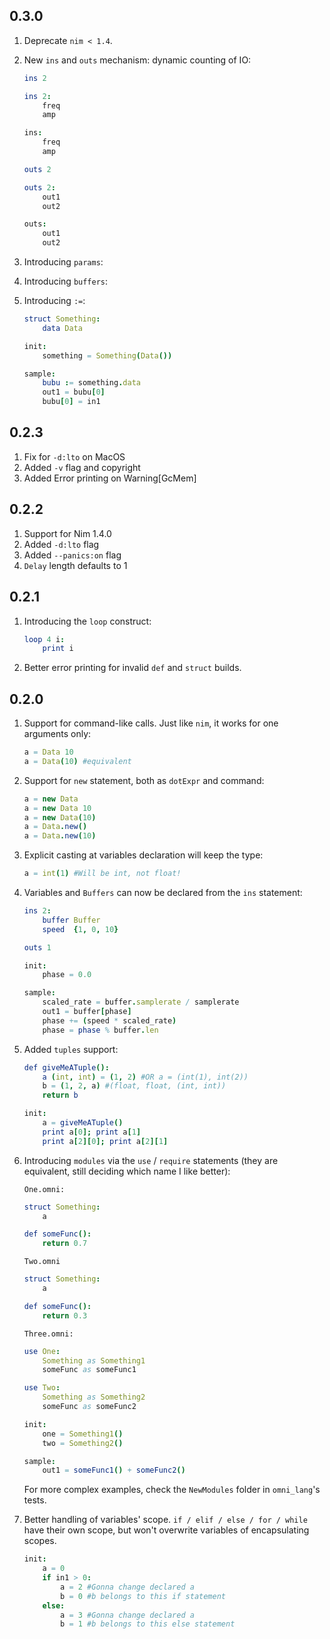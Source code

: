 ## 0.3.0

1) Deprecate `nim < 1.4`.

2) New `ins` and `outs` mechanism: dynamic counting of IO:

    ```nim
    ins 2

    ins 2:
        freq
        amp

    ins:
        freq
        amp
    
    outs 2

    outs 2:
        out1
        out2

    outs:
        out1
        out2
    ```

3) Introducing `params`:

4) Introducing `buffers`:

5) Introducing `:=`:
    
    ```nim
    struct Something:
        data Data

    init:
        something = Something(Data())

    sample:
        bubu := something.data
        out1 = bubu[0]
        bubu[0] = in1
    ```

## 0.2.3

1) Fix for `-d:lto` on MacOS
2) Added `-v` flag and copyright
3) Added Error printing on Warning[GcMem]

## 0.2.2

1) Support for Nim 1.4.0
2) Added `-d:lto` flag
3) Added `--panics:on` flag
4) `Delay` length defaults to 1

## 0.2.1

1) Introducing the `loop` construct:

    ```nim
    loop 4 i:
        print i
    ```

2) Better error printing for invalid `def` and `struct` builds.

## 0.2.0

1) Support for command-like calls. Just like `nim`, it works for one arguments only:

    ```nim
    a = Data 10
    a = Data(10) #equivalent
    ```

2) Support for `new` statement, both as `dotExpr` and command:

    ```nim
    a = new Data
    a = new Data 10
    a = new Data(10)
    a = Data.new()
    a = Data.new(10)
    ```

3) Explicit casting at variables declaration will keep the type:

    ```nim
    a = int(1) #Will be int, not float!
    ```

4) Variables and `Buffers` can now be declared from the `ins` statement:

    ```nim
    ins 2:
        buffer Buffer
        speed  {1, 0, 10}

    outs 1

    init:
        phase = 0.0

    sample:
        scaled_rate = buffer.samplerate / samplerate
        out1 = buffer[phase]
        phase += (speed * scaled_rate)
        phase = phase % buffer.len
    ```

5) Added `tuples` support:

    ```nim
    def giveMeATuple():
        a (int, int) = (1, 2) #OR a = (int(1), int(2))
        b = (1, 2, a) #(float, float, (int, int))
        return b     

    init:
        a = giveMeATuple()
        print a[0]; print a[1]
        print a[2][0]; print a[2][1]
    ```

6) Introducing `modules` via the `use` / `require` statements (they are equivalent, still deciding which name I like better):

    `One.omni:`

    ```nim
    struct Something:
        a

    def someFunc():
        return 0.7
    ```

    `Two.omni`

    ```nim
    struct Something:
        a

    def someFunc():
        return 0.3
    ```

    `Three.omni:`

    ```nim
    use One:
        Something as Something1
        someFunc as someFunc1

    use Two:
        Something as Something2
        someFunc as someFunc2

    init:
        one = Something1()
        two = Something2()

    sample:
        out1 = someFunc1() + someFunc2()
    ```

    For more complex examples, check the `NewModules` folder in `omni_lang`'s tests.

7) Better handling of variables' scope. `if / elif / else / for / while` have their own scope, but won't overwrite variables of encapsulating scopes.

    ```nim
    init:
        a = 0
        if in1 > 0:
            a = 2 #Gonna change declared a
            b = 0 #b belongs to this if statement
        else:
            a = 3 #Gonna change declared a
            b = 1 #b belongs to this else statement
    ```
